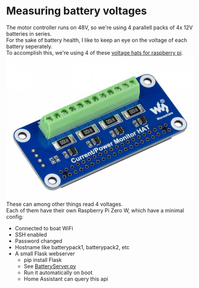 # Measuring battery voltages

The motor controller runs on 48V, so we're using 4 parallell packs of 4x 12V batteries in series. \
For the sake of battery health, I like to keep an eye on the voltage of each battery seperately. \
To accomplish this, we're using 4 of these [voltage hats for raspberry pi](https://www.waveshare.com/current-power-monitor-hat.htm).
![Voltage hat](voltage_hat.png)
These can among other things read 4 voltages. \
Each of them have their own Raspberry Pi Zero W, which have a minimal config:
- Connected to boat WiFi
- SSH enabled
- Password changed
- Hostname like batterypack1, batterypack2, etc
- A small Flask webserver
  - pip install Flask
  - See [BatteryServer.py](BatteryServer.py)
  - Run it automatically on boot
  - Home Assistant can query this api